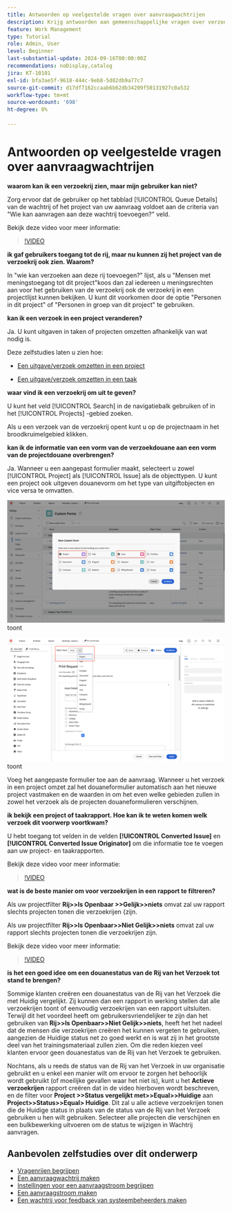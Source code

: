```yaml
---
title: Antwoorden op veelgestelde vragen over aanvraagwachtrijen
description: Krijg antwoorden aan gemeenschappelijke vragen over verzoekrijen in  [!DNL &#x200B; Workfront].
feature: Work Management
type: Tutorial
role: Admin, User
level: Beginner
last-substantial-update: 2024-09-16T00:00:00Z
recommendations: noDisplay,catalog
jira: KT-10101
exl-id: bfa3ae5f-9618-444c-9eb8-5d82db9a77c7
source-git-commit: d17df7162ccaab6b62db34209f50131927c0a532
workflow-type: tm+mt
source-wordcount: '698'
ht-degree: 0%

---
```


# Antwoorden op veelgestelde vragen over aanvraagwachtrijen

**waarom kan ik een verzoekrij zien, maar mijn gebruiker kan niet?**

Zorg ervoor dat de gebruiker op het tabblad [!UICONTROL Queue Details] van de wachtrij of het project van uw aanvraag voldoet aan de criteria van &quot;Wie kan aanvragen aan deze wachtrij toevoegen?&quot; veld.

Bekijk deze video voor meer informatie:

>[!VIDEO](https://video.tv.adobe.com/v/3434156/?quality=12&learn=on&enablevpops)

**ik gaf gebruikers toegang tot de rij, maar nu kunnen zij het project van de verzoekrij ook zien. Waarom?**

In &quot;wie kan verzoeken aan deze rij toevoegen?&quot; lijst, als u &quot;Mensen met meningstoegang tot dit project&quot;koos dan zal iedereen u meningsrechten aan voor het gebruiken van de verzoekrij ook de verzoekrij in een projectlijst kunnen bekijken. U kunt dit voorkomen door de optie &quot;Personen in dit project&quot; of &quot;Personen in groep van dit project&quot; te gebruiken.

**kan ik een verzoek in een project veranderen?**

Ja. U kunt uitgaven in taken of projecten omzetten afhankelijk van wat nodig is.

Deze zelfstudies laten u zien hoe:

* [Een uitgave/verzoek omzetten in een project](/help/manage-work/issues-requests/create-a-project-from-a-request.md)

* [Een uitgave/verzoek omzetten in een taak](/help/manage-work/issues-requests/convert-issues-to-other-work-items.md)

**waar vind ik een verzoekrij om uit te geven?**

U kunt het veld [!UICONTROL Search] in de navigatiebalk gebruiken of in het [!UICONTROL Projects] -gebied zoeken.

Als u een verzoek van de verzoekrij opent kunt u op de projectnaam in het broodkruimelgebied klikken.

**kan ik de informatie van een vorm van de verzoekdouane aan een vorm van de projectdouane overbrengen?**

Ja. Wanneer u een aangepast formulier maakt, selecteert u zowel [!UICONTROL Project] als [!UICONTROL Issue] als de objecttypen. U kunt een project ook uitgeven douanevorm om het type van uitgiftobjecten en vice versa te omvatten.

![ Beeld dat hoe te om 2 objecten types te selecteren wanneer het creëren van een douanevorm ](assets/faq-image-1.png) toont

![ Beeld dat hoe te om 2 objecten types te selecteren wanneer het uitgeven van een douanevorm ](assets/faq-image-2.png) toont

Voeg het aangepaste formulier toe aan de aanvraag. Wanneer u het verzoek in een project omzet zal het douaneformulier automatisch aan het nieuwe project vastmaken en de waarden in om het even welke gebieden zullen in zowel het verzoek als de projecten douaneformulieren verschijnen.

**ik bekijk een project of taakrapport. Hoe kan ik te weten komen welk verzoek dit voorwerp voortkwam?**

U hebt toegang tot velden in de velden **[!UICONTROL Converted Issue]** en **[!UICONTROL Converted Issue Originator]** om die informatie toe te voegen aan uw project- en taakrapporten.

Bekijk deze video voor meer informatie:

>[!VIDEO](https://video.tv.adobe.com/v/3434176/?quality=12&learn=on&enablevpops)


**wat is de beste manier om voor verzoekrijen in een rapport te filtreren?**

Als uw projectfilter **Rij>>Is Openbaar >>Gelijk>>niets** omvat zal uw rapport slechts projecten tonen die **&#x200B;**&#x200B;verzoekrijen &lbrace;zijn.

Als uw projectfilter **Rij>>Is Openbaar>>Niet Gelijk>>niets** omvat zal uw rapport slechts projecten tonen die **&#x200B;**&#x200B;verzoekrijen zijn.

Bekijk deze video voor meer informatie:

>[!VIDEO](https://video.tv.adobe.com/v/3434329/?quality=12&learn=on&enablevpops)

**is het een goed idee om een douanestatus van de Rij van het Verzoek tot stand te brengen?**

Sommige klanten creëren een douanestatus van de Rij van het Verzoek die met Huidig vergelijkt. Zij kunnen dan een rapport in werking stellen dat alle verzoekrijen toont of eenvoudig verzoekrijen van een rapport uitsluiten. Terwijl dit het voordeel heeft om gebruikersvriendelijker te zijn dan het gebruiken van **Rij>>Is Openbaar>>Niet Gelijk>>niets**, heeft het het nadeel dat de mensen die verzoekrijen creëren het kunnen vergeten te gebruiken, aangezien de Huidige status net zo goed werkt en is wat zij in het grootste deel van het trainingsmateriaal zullen zien. Om die reden kiezen veel klanten ervoor geen douanestatus van de Rij van het Verzoek te gebruiken.

Nochtans, als u reeds de status van de Rij van het Verzoek in uw organisatie gebruikt en u enkel een manier wilt om ervoor te zorgen het behoorlijk wordt gebruikt (of moeilijke gevallen waar het niet is), kunt u het **Actieve verzoekrijen** rapport creëren dat in de video hierboven wordt beschreven, en de filter voor **Project >>Status vergelijkt met>>Equal>>Huidige** aan **Project>>Status>>Equal> Huidige**. Dit zal u alle actieve verzoekrijen tonen die de Huidige status in plaats van de status van de Rij van het Verzoek gebruiken u hen wilt gebruiken. Selecteer alle projecten die verschijnen en een bulkbewerking uitvoeren om de status te wijzigen in Wachtrij aanvragen.

## Aanbevolen zelfstudies over dit onderwerp

* [Vragenrijen begrijpen](/help/manage-work/request-queues/understand-request-queues.md)
* [Een aanvraagwachtrij maken](/help/manage-work/request-queues/create-a-request-queue.md)
* [Instellingen voor een aanvraagstroom begrijpen](/help/manage-work/request-queues/understand-settings-for-a-flow-request.md)
* [Een aanvraagstroom maken](/help/manage-work/request-queues/create-a-request-flow.md)
* [Een wachtrij voor feedback van systeembeheerders maken](/help/manage-work/request-queues/create-a-system-admin-feedback-request-queue.md)
